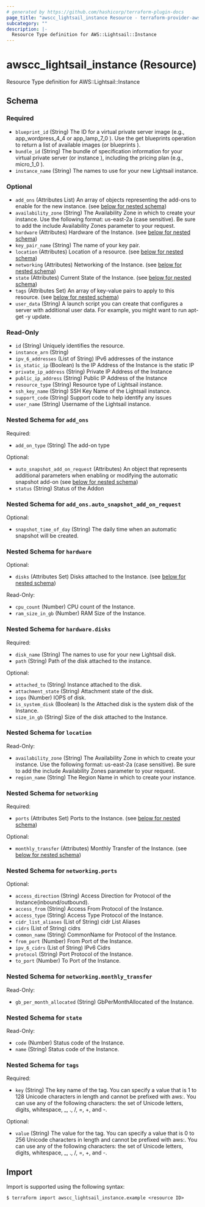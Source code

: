 ```yaml
---
# generated by https://github.com/hashicorp/terraform-plugin-docs
page_title: "awscc_lightsail_instance Resource - terraform-provider-awscc"
subcategory: ""
description: |-
  Resource Type definition for AWS::Lightsail::Instance
---
```


# awscc_lightsail_instance (Resource)

Resource Type definition for AWS::Lightsail::Instance



<!-- schema generated by tfplugindocs -->
## Schema

### Required

- `blueprint_id` (String) The ID for a virtual private server image (e.g., app_wordpress_4_4 or app_lamp_7_0 ). Use the get blueprints operation to return a list of available images (or blueprints ).
- `bundle_id` (String) The bundle of specification information for your virtual private server (or instance ), including the pricing plan (e.g., micro_1_0 ).
- `instance_name` (String) The names to use for your new Lightsail instance.

### Optional

- `add_ons` (Attributes List) An array of objects representing the add-ons to enable for the new instance. (see [below for nested schema](#nestedatt--add_ons))
- `availability_zone` (String) The Availability Zone in which to create your instance. Use the following format: us-east-2a (case sensitive). Be sure to add the include Availability Zones parameter to your request.
- `hardware` (Attributes) Hardware of the Instance. (see [below for nested schema](#nestedatt--hardware))
- `key_pair_name` (String) The name of your key pair.
- `location` (Attributes) Location of a resource. (see [below for nested schema](#nestedatt--location))
- `networking` (Attributes) Networking of the Instance. (see [below for nested schema](#nestedatt--networking))
- `state` (Attributes) Current State of the Instance. (see [below for nested schema](#nestedatt--state))
- `tags` (Attributes Set) An array of key-value pairs to apply to this resource. (see [below for nested schema](#nestedatt--tags))
- `user_data` (String) A launch script you can create that configures a server with additional user data. For example, you might want to run apt-get -y update.

### Read-Only

- `id` (String) Uniquely identifies the resource.
- `instance_arn` (String)
- `ipv_6_addresses` (List of String) IPv6 addresses of the instance
- `is_static_ip` (Boolean) Is the IP Address of the Instance is the static IP
- `private_ip_address` (String) Private IP Address of the Instance
- `public_ip_address` (String) Public IP Address of the Instance
- `resource_type` (String) Resource type of Lightsail instance.
- `ssh_key_name` (String) SSH Key Name of the  Lightsail instance.
- `support_code` (String) Support code to help identify any issues
- `user_name` (String) Username of the  Lightsail instance.

<a id="nestedatt--add_ons"></a>
### Nested Schema for `add_ons`

Required:

- `add_on_type` (String) The add-on type

Optional:

- `auto_snapshot_add_on_request` (Attributes) An object that represents additional parameters when enabling or modifying the automatic snapshot add-on (see [below for nested schema](#nestedatt--add_ons--auto_snapshot_add_on_request))
- `status` (String) Status of the Addon

<a id="nestedatt--add_ons--auto_snapshot_add_on_request"></a>
### Nested Schema for `add_ons.auto_snapshot_add_on_request`

Optional:

- `snapshot_time_of_day` (String) The daily time when an automatic snapshot will be created.



<a id="nestedatt--hardware"></a>
### Nested Schema for `hardware`

Optional:

- `disks` (Attributes Set) Disks attached to the Instance. (see [below for nested schema](#nestedatt--hardware--disks))

Read-Only:

- `cpu_count` (Number) CPU count of the Instance.
- `ram_size_in_gb` (Number) RAM Size of the Instance.

<a id="nestedatt--hardware--disks"></a>
### Nested Schema for `hardware.disks`

Required:

- `disk_name` (String) The names to use for your new Lightsail disk.
- `path` (String) Path of the disk attached to the instance.

Optional:

- `attached_to` (String) Instance attached to the disk.
- `attachment_state` (String) Attachment state of the disk.
- `iops` (Number) IOPS of disk.
- `is_system_disk` (Boolean) Is the Attached disk is the system disk of the Instance.
- `size_in_gb` (String) Size of the disk attached to the Instance.



<a id="nestedatt--location"></a>
### Nested Schema for `location`

Read-Only:

- `availability_zone` (String) The Availability Zone in which to create your instance. Use the following format: us-east-2a (case sensitive). Be sure to add the include Availability Zones parameter to your request.
- `region_name` (String) The Region Name in which to create your instance.


<a id="nestedatt--networking"></a>
### Nested Schema for `networking`

Required:

- `ports` (Attributes Set) Ports to the Instance. (see [below for nested schema](#nestedatt--networking--ports))

Optional:

- `monthly_transfer` (Attributes) Monthly Transfer of the Instance. (see [below for nested schema](#nestedatt--networking--monthly_transfer))

<a id="nestedatt--networking--ports"></a>
### Nested Schema for `networking.ports`

Optional:

- `access_direction` (String) Access Direction for Protocol of the Instance(inbound/outbound).
- `access_from` (String) Access From Protocol of the Instance.
- `access_type` (String) Access Type Protocol of the Instance.
- `cidr_list_aliases` (List of String) cidr List Aliases
- `cidrs` (List of String) cidrs
- `common_name` (String) CommonName for Protocol of the Instance.
- `from_port` (Number) From Port of the Instance.
- `ipv_6_cidrs` (List of String) IPv6 Cidrs
- `protocol` (String) Port Protocol of the Instance.
- `to_port` (Number) To Port of the Instance.


<a id="nestedatt--networking--monthly_transfer"></a>
### Nested Schema for `networking.monthly_transfer`

Read-Only:

- `gb_per_month_allocated` (String) GbPerMonthAllocated of the Instance.



<a id="nestedatt--state"></a>
### Nested Schema for `state`

Read-Only:

- `code` (Number) Status code of the Instance.
- `name` (String) Status code of the Instance.


<a id="nestedatt--tags"></a>
### Nested Schema for `tags`

Required:

- `key` (String) The key name of the tag. You can specify a value that is 1 to 128 Unicode characters in length and cannot be prefixed with aws:. You can use any of the following characters: the set of Unicode letters, digits, whitespace, _, ., /, =, +, and -.

Optional:

- `value` (String) The value for the tag. You can specify a value that is 0 to 256 Unicode characters in length and cannot be prefixed with aws:. You can use any of the following characters: the set of Unicode letters, digits, whitespace, _, ., /, =, +, and -.

## Import

Import is supported using the following syntax:

```shell
$ terraform import awscc_lightsail_instance.example <resource ID>
```
